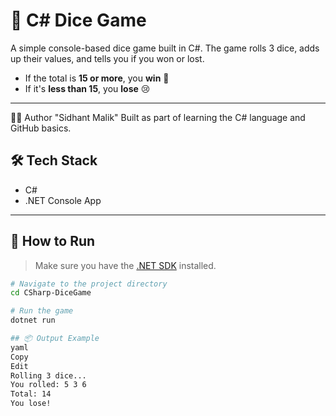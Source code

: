 # 🎲 C# Dice Game

A simple console-based dice game built in C#. The game rolls 3 dice, adds up their values, and tells you if you won or lost.

- If the total is **15 or more**, you **win** 🎉
- If it's **less than 15**, you **lose** 😢

---

👨‍💻 Author
"Sidhant Malik"
Built as part of learning the C# language and GitHub basics.


## 🛠️ Tech Stack

- C#
- .NET Console App

---

## 🚀 How to Run

> Make sure you have the [.NET SDK](https://dotnet.microsoft.com/download) installed.

```bash
# Navigate to the project directory
cd CSharp-DiceGame

# Run the game
dotnet run

## 📦 Output Example
yaml
Copy
Edit
Rolling 3 dice...
You rolled: 5 3 6
Total: 14
You lose!
